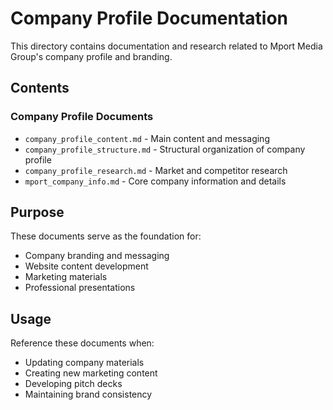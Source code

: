 # Company Profile Documentation

This directory contains documentation and research related to Mport Media Group's company profile and branding.

## Contents

### Company Profile Documents
- `company_profile_content.md` - Main content and messaging
- `company_profile_structure.md` - Structural organization of company profile
- `company_profile_research.md` - Market and competitor research
- `mport_company_info.md` - Core company information and details

## Purpose

These documents serve as the foundation for:
- Company branding and messaging
- Website content development
- Marketing materials
- Professional presentations

## Usage

Reference these documents when:
- Updating company materials
- Creating new marketing content
- Developing pitch decks
- Maintaining brand consistency 